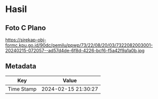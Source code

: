 # Hasil

## Foto C Plano

https://sirekap-obj-formc.kpu.go.id/90dc/pemilu/ppwp/73/22/08/20/03/7322082003001-20240215-072057--ad57d4de-6f8d-4226-bcf6-f5a42f9a1a0b.jpg


## Metadata

| Key        | Value               |
| ---------- | ------------------- |
| Time Stamp | 2024-02-15 21:30:27 |



